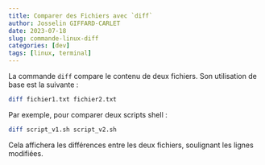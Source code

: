 ```yaml
---
title: Comparer des Fichiers avec `diff`
author: Josselin GIFFARD-CARLET
date: 2023-07-18
slug: commande-linux-diff
categories: [dev]
tags: [linux, terminal]
---
```


La commande `diff` compare le contenu de deux fichiers. Son utilisation de base est la suivante :

```bash
diff fichier1.txt fichier2.txt
```

Par exemple, pour comparer deux scripts shell :

```bash
diff script_v1.sh script_v2.sh
```

Cela affichera les différences entre les deux fichiers, soulignant les lignes modifiées.

